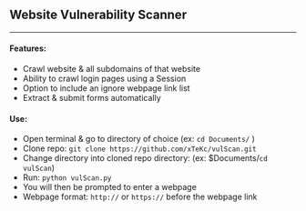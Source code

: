 ## Website Vulnerability Scanner

---

#### Features:

+ Crawl website & all subdomains of that website
+ Ability to crawl login pages using a Session
+ Option to include an ignore webpage link list
+ Extract & submit forms automatically

#### Use:

+ Open terminal & go to directory of choice (ex: `cd Documents/` )
+ Clone repo: `git clone https://github.com/xTeKc/vulScan.git`
+ Change directory into cloned repo directory: (ex: $Documents/`cd vulScan`)
+ Run: `python vulScan.py`
+ You will then be prompted to enter a webpage
+ Webpage format: `http://` or `https://` before the webpage link